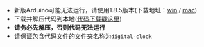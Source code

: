  - 新版Arduino可能无法运行，请使用1.8.5版本(下载地址：[win](https://cloud.yimian.xyz/install/arduino/1.8.5/arduino-1.8.5-windows.zip) / [mac](https://cloud.yimian.xyz/install/arduino/1.8.5/arduino-1.8.5-macosx.zip))
 - 下载并解压代码到本地([代码下载戳这里](https://github.com/IoTcat/digital-clock/archive/master.zip))
 - **请务必先解压，否则代码无法运行**
 - 请保证包含代码文件的文件夹名称为`digital-clock`
